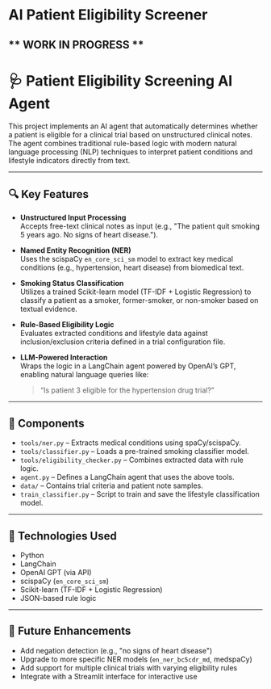 ﻿# AI Patient Eligibility Screener

 ## ** WORK IN PROGRESS **

 # 🩺 Patient Eligibility Screening AI Agent

This project implements an AI agent that automatically determines whether a patient is eligible for a clinical trial based on unstructured clinical notes. The agent combines traditional rule-based logic with modern natural language processing (NLP) techniques to interpret patient conditions and lifestyle indicators directly from text.

---

## 🔍 Key Features

- **Unstructured Input Processing**  
  Accepts free-text clinical notes as input (e.g., "The patient quit smoking 5 years ago. No signs of heart disease.").

- **Named Entity Recognition (NER)**  
  Uses the scispaCy `en_core_sci_sm` model to extract key medical conditions (e.g., hypertension, heart disease) from biomedical text.

- **Smoking Status Classification**  
  Utilizes a trained Scikit-learn model (TF-IDF + Logistic Regression) to classify a patient as a smoker, former-smoker, or non-smoker based on textual evidence.

- **Rule-Based Eligibility Logic**  
  Evaluates extracted conditions and lifestyle data against inclusion/exclusion criteria defined in a trial configuration file.

- **LLM-Powered Interaction**  
  Wraps the logic in a LangChain agent powered by OpenAI’s GPT, enabling natural language queries like:  
  > “Is patient 3 eligible for the hypertension drug trial?”

---

## 📁 Components

- `tools/ner.py` – Extracts medical conditions using spaCy/scispaCy.  
- `tools/classifier.py` – Loads a pre-trained smoking classifier model.  
- `tools/eligibility_checker.py` – Combines extracted data with rule logic.  
- `agent.py` – Defines a LangChain agent that uses the above tools.  
- `data/` – Contains trial criteria and patient note samples.  
- `train_classifier.py` – Script to train and save the lifestyle classification model.

---

## 📌 Technologies Used

- Python  
- LangChain  
- OpenAI GPT (via API)  
- scispaCy (`en_core_sci_sm`)  
- Scikit-learn (TF-IDF + Logistic Regression)  
- JSON-based rule logic

---

## 🚀 Future Enhancements

- Add negation detection (e.g., "no signs of heart disease")  
- Upgrade to more specific NER models (`en_ner_bc5cdr_md`, medspaCy)  
- Add support for multiple clinical trials with varying eligibility rules  
- Integrate with a Streamlit interface for interactive use


